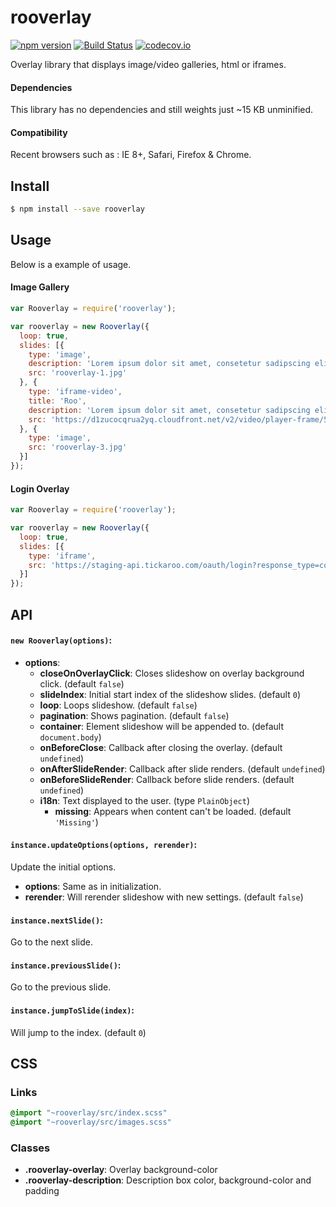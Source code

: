 # rooverlay
[![npm version](https://badge.fury.io/js/rooverlay.svg)](https://www.npmjs.com/package/rooverlay) [![Build Status](https://travis-ci.org/Tickaroo/rooverlay.svg?branch=master)](https://travis-ci.org/Tickaroo/rooverlay) [![codecov.io](https://codecov.io/github/Tickaroo/rooverlay/coverage.svg?branch=master)](https://codecov.io/github/Tickaroo/rooverlay?branch=master)

Overlay library that displays image/video galleries, html or iframes.

#### Dependencies

This library has no dependencies and still weights just ~15 KB unminified.

#### Compatibility

Recent browsers such as : IE 8+, Safari, Firefox & Chrome.


## Install

```bash
$ npm install --save rooverlay
```


## Usage

Below is a example of usage.

#### Image Gallery

```javascript
var Rooverlay = require('rooverlay');

var rooverlay = new Rooverlay({
  loop: true,
  slides: [{
    type: 'image',
    description: 'Lorem ipsum dolor sit amet, consetetur sadipscing elitr',
    src: 'rooverlay-1.jpg'
  }, {
    type: 'iframe-video',
    title: 'Roo',
    description: 'Lorem ipsum dolor sit amet, consetetur sadipscing elitr',
    src: 'https://d1zucocqrua2yq.cloudfront.net/v2/video/player-frame/50b6675694a940db6d000001/media-00ism10unt4h9ek0ysbr25?autoplay=true'
  }, {
    type: 'image',
    src: 'rooverlay-3.jpg'
  }]
});
```

#### Login Overlay

```javascript
var Rooverlay = require('rooverlay');

var rooverlay = new Rooverlay({
  loop: true,
  slides: [{
    type: 'iframe',
    src: 'https://staging-api.tickaroo.com/oauth/login?response_type=code&client_id=55d34d46e4b0b5f93ed111da&_lang=en'
  }]
});
```

## API

#### `new Rooverlay(options)`:

- **options**:
  - **closeOnOverlayClick**: Closes slideshow on overlay background click. (default `false`)
  - **slideIndex**: Initial start index of the slideshow slides. (default `0`)
  - **loop**: Loops slideshow. (default `false`)
  - **pagination**: Shows pagination. (default `false`)
  - **container**: Element slideshow will be appended to. (default `document.body`)
  - **onBeforeClose**: Callback after closing the overlay. (default `undefined`)
  - **onAfterSlideRender**: Callback after slide renders. (default `undefined`)
  - **onBeforeSlideRender**: Callback before slide renders. (default `undefined`)
  - **i18n**:
    Text displayed to the user.
    (type `PlainObject`)
    - **missing**: Appears when content can't be loaded. (default `'Missing'`)


#### `instance.updateOptions(options, rerender)`:

Update the initial options.

- **options**: Same as in initialization.
- **rerender**: Will rerender slideshow with new settings. (default `false`)


#### `instance.nextSlide()`:

Go to the next slide.

#### `instance.previousSlide()`:

Go to the previous slide.

#### `instance.jumpToSlide(index)`:

Will jump to the index. (default `0`)


## CSS

### Links

```sass
@import "~rooverlay/src/index.scss"
@import "~rooverlay/src/images.scss"
```

### Classes

- **.rooverlay-overlay**: Overlay background-color
- **.rooverlay-description**: Description box color, background-color and padding
